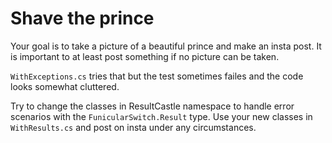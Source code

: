 ﻿# Shave the prince

Your goal is to take a picture of a beautiful prince and make an insta post. 
It is important to at least post something if no picture can be taken.

`WithExceptions.cs` tries that but the test sometimes failes and the code looks somewhat cluttered.

Try to change the classes in ResultCastle namespace to handle error scenarios
with the `FunicularSwitch.Result` type. Use your new classes in `WithResults.cs` 
and post on insta under any circumstances.
